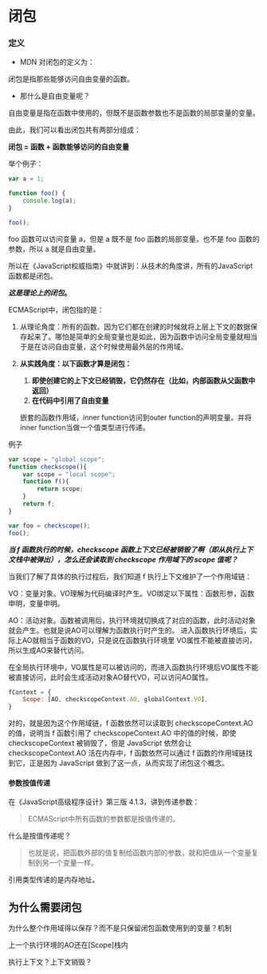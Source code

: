 # 闭包



### 定义

- MDN 对闭包的定义为：


闭包是指那些能够访问自由变量的函数。

- 那什么是自由变量呢？


自由变量是指在函数中使用的，但既不是函数参数也不是函数的局部变量的变量。

由此，我们可以看出闭包共有两部分组成：

**闭包 = 函数 + 函数能够访问的自由变量**



举个例子：

```js
var a = 1;

function foo() {
    console.log(a);
}

foo();
```

foo 函数可以访问变量 a，但是 a 既不是 foo 函数的局部变量，也不是 foo 函数的参数，所以 a 就是自由变量。

所以在《JavaScript权威指南》中就讲到：从技术的角度讲，所有的JavaScript函数都是闭包。

***这是理论上的闭包*。**



ECMAScript中，闭包指的是：

1. 从理论角度：所有的函数。因为它们都在创建的时候就将上层上下文的数据保存起来了。哪怕是简单的全局变量也是如此，因为函数中访问全局变量就相当于是在访问自由变量，这个时候使用最外层的作用域。

2. **从实践角度：以下函数才算是闭包：**

   1. **即使创建它的上下文已经销毁，它仍然存在（比如，内部函数从父函数中返回）**
   2. **在代码中引用了自由变量**

   嵌套的函数作用域，inner function访问到outer function的声明变量。并将inner function当做一个值类型进行传递。



例子

```js
var scope = "global scope";
function checkscope(){
    var scope = "local scope";
    function f(){
        return scope;
    }
    return f;
}

var foo = checkscope();
foo();
```



***当 f 函数执行的时候，checkscope 函数上下文已经被销毁了啊（即从执行上下文栈中被弹出），怎么还会读取到 checkscope 作用域下的 scope 值呢？***

当我们了解了具体的执行过程后，我们知道 f 执行上下文维护了一个作用域链：

VO：变量对象。VO理解为代码编译时产生。VO绑定以下属性：函数形参，函数申明，变量申明。

AO：活动对象。函数被调用后，执行环境就切换成了对应的函数，此时活动对象就会产生。也就是说AO可以理解为函数执行时产生的。 进入函数执行环境后，实际上AO就相当于函数的VO，只是说在函数执行环境里 VO属性不能被直接访问，所以生成AO来替代访问。

在全局执行环境中，VO属性是可以被访问的，而进入函数执行环境后VO属性不能被直接访问，此时会生成活动对象AO替代VO，可以访问AO属性。

```js
fContext = {
    Scope: [AO, checkscopeContext.AO, globalContext.VO],
}
```

对的，就是因为这个作用域链，f 函数依然可以读取到 checkscopeContext.AO 的值，说明当 f 函数引用了 checkscopeContext.AO 中的值的时候，即使 checkscopeContext 被销毁了，但是 JavaScript 依然会让 checkscopeContext.AO 活在内存中，f 函数依然可以通过 f 函数的作用域链找到它，正是因为 JavaScript 做到了这一点，从而实现了闭包这个概念。





#### 参数按值传递

在《JavaScript高级程序设计》第三版 4.1.3，讲到传递参数：

> ECMAScript中所有函数的参数都是按值传递的。

什么是按值传递呢？

> 也就是说，把函数外部的值复制给函数内部的参数，就和把值从一个变量复制到另一个变量一样。



引用类型传递的是内存地址。





## 为什么需要闭包





为什么整个作用域得以保存？而不是只保留闭包函数使用到的变量？机制

上一个执行环境的AO还在[Scope]栈内

执行上下文？上下文销毁？